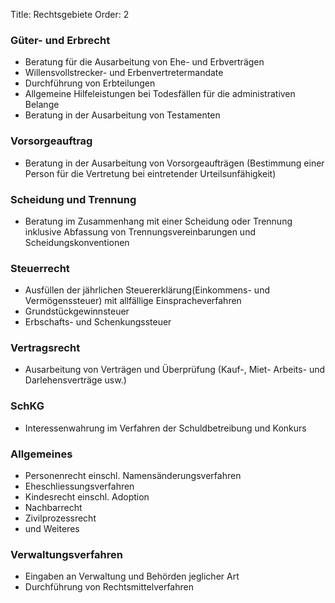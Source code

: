 Title: Rechtsgebiete
Order: 2

### Güter- und Erbrecht		
- Beratung für die Ausarbeitung von Ehe- und Erbverträgen
- Willensvollstrecker- und Erbenvertretermandate
- Durchführung von Erbteilungen
- Allgemeine Hilfeleistungen bei Todesfällen für die administrativen Belange
- Beratung in der Ausarbeitung von Testamenten



### Vorsorgeauftrag	
- Beratung in der Ausarbeitung von Vorsorgeaufträgen (Bestimmung einer Person für die Vertretung bei eintretender Urteilsunfähigkeit)

### Scheidung und Trennung		
- Beratung im Zusammenhang mit einer Scheidung oder Trennung inklusive Abfassung von Trennungsvereinbarungen und Scheidungskonventionen

### Steuerrecht
- Ausfüllen der jährlichen Steuererklärung(Einkommens- und Vermögenssteuer) mit allfällige Einspracheverfahren
- Grundstückgewinnsteuer
- Erbschafts- und Schenkungssteuer

### Vertragsrecht
- Ausarbeitung von Verträgen und Überprüfung (Kauf-, Miet- Arbeits- und
Darlehensverträge usw.)

### SchKG
- Interessenwahrung im Verfahren der Schuldbetreibung und Konkurs
 		
### Allgemeines
- Personenrecht einschl. Namensänderungsverfahren
- Eheschliessungsverfahren
- Kindesrecht einschl. Adoption
- Nachbarrecht
- Zivilprozessrecht
- und Weiteres

### Verwaltungsverfahren
- Eingaben an Verwaltung und Behörden jeglicher Art
- Durchführung von Rechtsmittelverfahren
